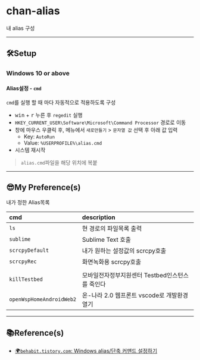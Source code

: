 # chan-alias

내 alias 구성

---
## 🛠Setup

### Windows 10 or above

#### Alias설정 - `cmd`

`cmd`를 실행 할 때 마다 자동적으로 적용하도록 구성

- <kbd>win</kbd> + <kbd>r</kbd> 누른 후 `regedit` 실행
- `HKEY_CURRENT_USER\Software\Microsoft\Command Processor` 경로로 이동
- 창에 마우스 우클릭 후, 메뉴에서 `새로만들기` > `문자열 값` 선택 후 아래 값 입력
    - Key: `AutoRun`
    - Value: `%USERPROFILE%\alias.cmd`
- 시스템 재시작

> `alias.cmd`파일을 해당 위치에 복붙


---
## 😎My Preference(s)

내가 정한 Alias목록

|cmd|description|
|:---|:-----|	
|`ls`|현 경로의 파일목록 출력|
|`sublime`|Sublime Text 호출|
|`scrcpyDefault`|내가 원하는 설정값의 scrcpy호출|
|`scrcpyRec`|화면녹화용 scrcpy호출|
|||
|`killTestbed`|모바일전자정부지원센터 Testbed인스턴스를 죽인다|
|`openWspHomeAndroidWeb2`|온-나라 2.0 웹프론트 vscode로 개발환경 열기|

---
## 📚Reference(s)

- [🌍`behabit.tistory.com`: Windows alias/단축 커맨드 설정하기][link01]

[link01]: https://behabit.tistory.com/m/entry/Windows-alias%EB%8B%A8%EC%B6%95-%EC%BB%A4%EB%A7%A8%EB%93%9C-%EC%84%A4%EC%A0%95%ED%95%98%EA%B8%B0